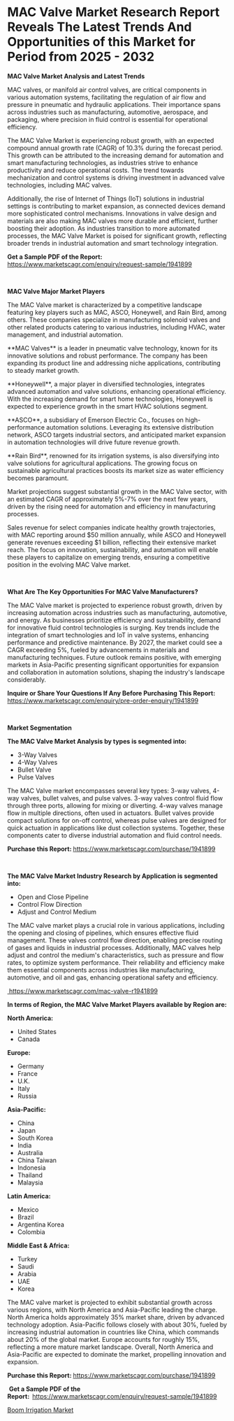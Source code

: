<p><h1>MAC Valve Market Research Report Reveals The Latest Trends And Opportunities of this Market for Period from 2025 - 2032</h1></p><p><strong>MAC Valve Market Analysis and Latest Trends</strong></p>
<p><p>MAC valves, or manifold air control valves, are critical components in various automation systems, facilitating the regulation of air flow and pressure in pneumatic and hydraulic applications. Their importance spans across industries such as manufacturing, automotive, aerospace, and packaging, where precision in fluid control is essential for operational efficiency.</p><p>The MAC Valve Market is experiencing robust growth, with an expected compound annual growth rate (CAGR) of 10.3% during the forecast period. This growth can be attributed to the increasing demand for automation and smart manufacturing technologies, as industries strive to enhance productivity and reduce operational costs. The trend towards mechanization and control systems is driving investment in advanced valve technologies, including MAC valves.</p><p>Additionally, the rise of Internet of Things (IoT) solutions in industrial settings is contributing to market expansion, as connected devices demand more sophisticated control mechanisms. Innovations in valve design and materials are also making MAC valves more durable and efficient, further boosting their adoption. As industries transition to more automated processes, the MAC Valve Market is poised for significant growth, reflecting broader trends in industrial automation and smart technology integration.</p></p>
<p><strong>Get a Sample PDF of the Report:&nbsp;</strong> <a href="https://www.marketscagr.com/enquiry/request-sample/1941899?utm_campaign=1848&utm_medium=2&utm_source=Github&utm_content=ia&utm_term=09042025&utm_id=mac-valve">https://www.marketscagr.com/enquiry/request-sample/1941899</a></p>
<p>&nbsp;</p>
<p><strong>MAC Valve Major Market Players</strong></p>
<p><p>The MAC Valve market is characterized by a competitive landscape featuring key players such as MAC, ASCO, Honeywell, and Rain Bird, among others. These companies specialize in manufacturing solenoid valves and other related products catering to various industries, including HVAC, water management, and industrial automation.</p><p>**MAC Valves** is a leader in pneumatic valve technology, known for its innovative solutions and robust performance. The company has been expanding its product line and addressing niche applications, contributing to steady market growth. </p><p>**Honeywell**, a major player in diversified technologies, integrates advanced automation and valve solutions, enhancing operational efficiency. With the increasing demand for smart home technologies, Honeywell is expected to experience growth in the smart HVAC solutions segment.</p><p>**ASCO**, a subsidiary of Emerson Electric Co., focuses on high-performance automation solutions. Leveraging its extensive distribution network, ASCO targets industrial sectors, and anticipated market expansion in automation technologies will drive future revenue growth.</p><p>**Rain Bird**, renowned for its irrigation systems, is also diversifying into valve solutions for agricultural applications. The growing focus on sustainable agricultural practices boosts its market size as water efficiency becomes paramount.</p><p>Market projections suggest substantial growth in the MAC Valve sector, with an estimated CAGR of approximately 5%-7% over the next few years, driven by the rising need for automation and efficiency in manufacturing processes.</p><p>Sales revenue for select companies indicate healthy growth trajectories, with MAC reporting around $50 million annually, while ASCO and Honeywell generate revenues exceeding $1 billion, reflecting their extensive market reach. The focus on innovation, sustainability, and automation will enable these players to capitalize on emerging trends, ensuring a competitive position in the evolving MAC Valve market.</p></p>
<p>&nbsp;</p>
<p><strong>What Are The Key Opportunities For MAC Valve Manufacturers?</strong></p>
<p><p>The MAC Valve market is projected to experience robust growth, driven by increasing automation across industries such as manufacturing, automotive, and energy. As businesses prioritize efficiency and sustainability, demand for innovative fluid control technologies is surging. Key trends include the integration of smart technologies and IoT in valve systems, enhancing performance and predictive maintenance. By 2027, the market could see a CAGR exceeding 5%, fueled by advancements in materials and manufacturing techniques. Future outlook remains positive, with emerging markets in Asia-Pacific presenting significant opportunities for expansion and collaboration in automation solutions, shaping the industry's landscape considerably.</p></p>
<p><strong>Inquire or Share Your Questions If Any Before Purchasing This Report:</strong> <a href="https://www.marketscagr.com/enquiry/pre-order-enquiry/1941899?utm_campaign=1848&utm_medium=2&utm_source=Github&utm_content=ia&utm_term=09042025&utm_id=mac-valve">https://www.marketscagr.com/enquiry/pre-order-enquiry/1941899</a></p>
<p>&nbsp;</p>
<p><strong>Market Segmentation</strong></p>
<p><strong>The MAC Valve Market Analysis by types is segmented into:</strong></p>
<p><ul><li>3-Way Valves</li><li>4-Way Valves</li><li>Bullet Valve</li><li>Pulse Valves</li></ul></p>
<p><p>The MAC Valve market encompasses several key types: 3-way valves, 4-way valves, bullet valves, and pulse valves. 3-way valves control fluid flow through three ports, allowing for mixing or diverting. 4-way valves manage flow in multiple directions, often used in actuators. Bullet valves provide compact solutions for on-off control, whereas pulse valves are designed for quick actuation in applications like dust collection systems. Together, these components cater to diverse industrial automation and fluid control needs.</p></p>
<p><strong>Purchase this Report:&nbsp;</strong><a href="https://www.marketscagr.com/purchase/1941899?utm_campaign=1848&utm_medium=2&utm_source=Github&utm_content=ia&utm_term=09042025&utm_id=mac-valve">https://www.marketscagr.com/purchase/1941899</a></p>
<p>&nbsp;</p>
<p><strong>The MAC Valve Market Industry Research by Application is segmented into:</strong></p>
<p><ul><li>Open and Close Pipeline</li><li>Control Flow Direction</li><li>Adjust and Control Medium</li></ul></p>
<p><p>The MAC valve market plays a crucial role in various applications, including the opening and closing of pipelines, which ensures effective fluid management. These valves control flow direction, enabling precise routing of gases and liquids in industrial processes. Additionally, MAC valves help adjust and control the medium's characteristics, such as pressure and flow rates, to optimize system performance. Their reliability and efficiency make them essential components across industries like manufacturing, automotive, and oil and gas, enhancing operational safety and efficiency.</p></p>
<p><a href="https://www.marketscagr.com/mac-valve-r1941899?utm_campaign=1848&utm_medium=2&utm_source=Github&utm_content=ia&utm_term=09042025&utm_id=mac-valve">&nbsp;https://www.marketscagr.com/mac-valve-r1941899</a></p>
<p><strong>In terms of Region, the MAC Valve Market Players available by Region are:</strong></p>
<p>
    <p> <strong> North America: </strong>
        <ul>
            <li>United States</li>
            <li>Canada</li>
        </ul>
        </p> 
    <p> <strong> Europe: </strong>
        <ul>
            <li>Germany</li>
            <li>France</li>
            <li>U.K.</li>
            <li>Italy</li>
            <li>Russia</li>
        </ul>
        </p> 
    <p> <strong> Asia-Pacific: </strong>
        <ul>
            <li>China</li>
            <li>Japan</li>
            <li>South Korea</li>
            <li>India</li>
            <li>Australia</li>
            <li>China Taiwan</li>
            <li>Indonesia</li>
            <li>Thailand</li>
            <li>Malaysia</li>
        </ul>
        </p> 
    <p> <strong> Latin America: </strong>
        <ul>
            <li>Mexico</li>
            <li>Brazil</li>
            <li>Argentina Korea</li>
            <li>Colombia</li>
        </ul>
        </p> 
    <p> <strong> Middle East & Africa: </strong>
        <ul>
            <li>Turkey</li>
            <li>Saudi</li>
            <li>Arabia</li>
            <li>UAE</li>
            <li>Korea</li>
        </ul>
    </p>
    </p>
<p><p>The MAC valve market is projected to exhibit substantial growth across various regions, with North America and Asia-Pacific leading the charge. North America holds approximately 35% market share, driven by advanced technology adoption. Asia-Pacific follows closely with about 30%, fueled by increasing industrial automation in countries like China, which commands about 20% of the global market. Europe accounts for roughly 15%, reflecting a more mature market landscape. Overall, North America and Asia-Pacific are expected to dominate the market, propelling innovation and expansion.</p></p>
<p><strong>Purchase this Report: </strong><a href="https://www.marketscagr.com/purchase/1941899?utm_campaign=1848&utm_medium=2&utm_source=Github&utm_content=ia&utm_term=09042025&utm_id=mac-valve">https://www.marketscagr.com/purchase/1941899</a></p>
<p>&nbsp;<strong>Get a Sample PDF of the Report:&nbsp;&nbsp;</strong><a href="https://www.marketscagr.com/enquiry/request-sample/1941899?utm_campaign=1848&utm_medium=2&utm_source=Github&utm_content=ia&utm_term=09042025&utm_id=mac-valve">https://www.marketscagr.com/enquiry/request-sample/1941899</a></p>
<p><strong></strong></p>
<p><p><a href="https://github.com/FlorianWolf90/Market-Research-Report-List-2/blob/main/boom-irrigation-market.md?utm_campaign=1848&utm_medium=2&utm_source=Github&utm_content=ia&utm_term=09042025&utm_id=mac-valve">Boom Irrigation Market</a></p></p>